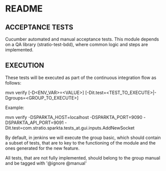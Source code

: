 # README

## ACCEPTANCE TESTS

Cucumber automated and manual acceptance tests.
This module depends on a QA library (stratio-test-bdd), where common logic and steps are implemented.

## EXECUTION

These tests will be executed as part of the continuous integration flow as follows:

mvn verify [-D\<ENV_VAR>=\<VALUE>] [-Dit.test=\<TEST_TO_EXECUTE>|-Dgroups=\<GROUP_TO_EXECUTE>]

Example:

mvn verify -DSPARKTA_HOST=localhost -DSPARKTA_PORT=9090 -DSPARKTA_API_PORT=9091 -Dit.test=com.stratio.sparkta.tests_at.gui.inputs.AddNewSocket

By default, in jenkins we will execute the group basic, which should contain a subset of tests, that are to key to the functioning of the module and the ones generated for the new feature.

All tests, that are not fully implemented, should belong to the group manual and be tagged with '@ignore @manual'
